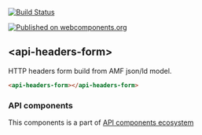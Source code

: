 [![Build Status](https://travis-ci.org/advanced-rest-client/api-headers-form.svg?branch=stage)](https://travis-ci.org/advanced-rest-client/api-headers-form)

[![Published on webcomponents.org](https://img.shields.io/badge/webcomponents.org-published-blue.svg)](https://www.webcomponents.org/element/advanced-rest-client/api-headers-form)

## &lt;api-headers-form&gt;

HTTP headers form build from AMF json/ld model.

<!---
```
<custom-element-demo>
  <template>
    <link rel="import" href="api-headers-form.html">
    <next-code-block></next-code-block>
  </template>
</custom-element-demo>
```
-->
```html
<api-headers-form></api-headers-form>
```

### API components

This components is a part of [API components ecosystem](https://elements.advancedrestclient.com/)
